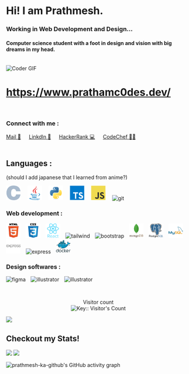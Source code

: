 # Hi! I am Prathmesh.  
### Working in Web Development and Design...
#### Computer science student with a foot in design and vision with big dreams in my head.

<br>
<img alt="Coder GIF" height=auto width=auto src="https://cdn.dribbble.com/users/730703/screenshots/6581243/avento.gif" />
<h1><a target="_blank" href="https://www.prathamc0des.dev/">https://www.prathamc0des.dev/</a></h1>

<br>
<h3 align="left">Connect with me : </h3>
  <a target="_blank" href="mailto:pkale@albany.edu">Mail 📨</a> &emsp; <a target="_blank" href="https://www.linkedin.com/in/prathmesh-kale-a1713623a/">Linkdln 👔</a> &emsp; <a target="_blank" href="https://www.hackerrank.com/profile/_pratham_codes_">HackerRank 💻</a> &emsp; <a target="_blank" href="https://www.codechef.com/users/pratham_c0des">CodeChef 👨‍🍳 </a> <br>
<br>
<p align="left"> 
<h2 align="left">Languages : </h2>
(should I add japanese that I learned from anime?)


<img src="https://raw.githubusercontent.com/devicons/devicon/master/icons/c/c-original.svg" alt="c" width="40" height="40"/>&emsp; <img src="https://raw.githubusercontent.com/devicons/devicon/master/icons/java/java-original.svg" alt="java" width="40" height="40"/>&emsp; <img src="https://raw.githubusercontent.com/devicons/devicon/master/icons/python/python-original.svg" alt="python" width="40" height="40"/>&emsp; <img src="https://raw.githubusercontent.com/devicons/devicon/master/icons/typescript/typescript-original.svg" alt="typescript" width="40" height="40"/>&emsp; <img src="https://raw.githubusercontent.com/devicons/devicon/master/icons/javascript/javascript-original.svg" alt="javascript" width="40" height="40"/>&emsp; <img src="https://www.vectorlogo.zone/logos/git-scm/git-scm-icon.svg" alt="git" width="40" height="40"/>

<h3 align="left">Web development : </h3>


<img src="https://raw.githubusercontent.com/devicons/devicon/master/icons/html5/html5-original-wordmark.svg" alt="html5" width="40" height="40"/>&emsp;<img src="https://raw.githubusercontent.com/devicons/devicon/master/icons/css3/css3-original-wordmark.svg" alt="css3" width="40" height="40"/>&emsp;<img src="https://raw.githubusercontent.com/devicons/devicon/master/icons/react/react-original-wordmark.svg" alt="react" width="40" height="40"/>&emsp;<img src="https://www.vectorlogo.zone/logos/tailwindcss/tailwindcss-icon.svg" alt="tailwind" width="40" height="40"/>&emsp;<img src="https://github.com/prathmesh-ka-github/prathmesh-ka-github/assets/103999608/820cfc9a-9ca6-4517-9378-c083204fd220" alt="bootstrap" width="50" height="40"/>&emsp;<img src="https://raw.githubusercontent.com/devicons/devicon/master/icons/mongodb/mongodb-original-wordmark.svg" alt="mongodb" width="40" height="40"/>&emsp;<img src="https://raw.githubusercontent.com/devicons/devicon/master/icons/postgresql/postgresql-original-wordmark.svg" alt="postgresql" width="40" height="40"/>&emsp;<img src="https://raw.githubusercontent.com/devicons/devicon/master/icons/mysql/mysql-original-wordmark.svg" alt="mysql" width="40" height="40"/>&emsp;<img src="https://raw.githubusercontent.com/devicons/devicon/master/icons/express/express-original-wordmark.svg" alt="express" width="40" height="40"/>&emsp;<img src="https://github.com/prathmesh-ka-github/prathmesh-ka-github/assets/103999608/adf769c2-5b4e-4dd7-bd75-41e8b9a2bf4c" alt="express" width="35" height="40"/>&emsp;<img src="https://raw.githubusercontent.com/devicons/devicon/master/icons/docker/docker-original-wordmark.svg" alt="docker" width="40" height="40"/>

<h3 align="left">Design softwares : </h3>


<img src="https://www.vectorlogo.zone/logos/figma/figma-icon.svg" alt="figma" width="40" height="40"/>&emsp;<img src="https://www.vectorlogo.zone/logos/adobe_illustrator/adobe_illustrator-icon.svg" alt="illustrator" width="40" height="40"/>&emsp;<img src="https://github.com/prathmesh-ka-github/prathmesh-ka-github/assets/103999608/0911052f-8b6e-4e9b-9cd5-57958e675db5" alt="illustrator" width="40" height="40"/>
</p>

<br>
<p align="center"> 
  Visitor count<br>
  <img src="https://profile-counter.deno.dev/prathmesh-ka-github/count.svg" alt="Key:: Visitor's Count" />
</p>

<a href=https://github.com/prathmesh-ka-github><img src="contributions.svg"></a>
<br> 


<h2 align="left">Checkout my Stats!</h2>

[//]: ![](https://github-readme-stats.vercel.app/api/top-langs/?username=prathmesh-ka-github&theme=tokyonight&hide_border=true&include_all_commits=false&count_private=true&layout=compact)<br/>
![](https://github-readme-stats.vercel.app/api?username=prathmesh-ka-github&theme=tokyonight&hide_border=true&include_all_commits=false&count_private=false)
![](https://github-readme-streak-stats-eight.vercel.app/?user=prathmesh-ka-github&theme=tokyonight&hide_border=true)<br/>

![prathmesh-ka-github's GitHub activity graph]( https://github-readme-activity-graph.vercel.app/graph?username=prathmesh-ka-github&theme=react-dark&area=true&hide_border=true#gh-light-mode-only)
